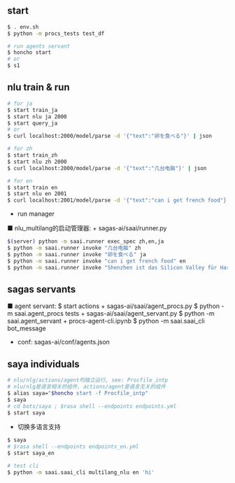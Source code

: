 ## start
```bash
$ . env.sh 
$ python -m procs_tests test_df

# run agents servant
$ honcho start
# or
$ s1
```

## nlu train & run
```sh
# for ja
$ start train_ja
$ start nlu ja 2000
$ start query_ja
# or
$ curl localhost:2000/model/parse -d '{"text":"卵を食べる"}' | json

# for zh
$ start train_zh
$ start nlu zh 2000
$ curl localhost:2000/model/parse -d '{"text":"几台电脑"}' | json

# for en
$ start train en
$ start nlu en 2001
$ curl localhost:2001/model/parse -d '{"text":"can i get french food"}' | json
```

+ run manager

■ nlu_multilang的启动管理器:
    + sagas-ai/saai/runner.py

```sh
$(server) python -m saai.runner exec_spec zh,en,ja
$ python -m saai.runner invoke "几台电脑" zh
$ python -m saai.runner invoke "卵を食べる" ja
$ python -m saai.runner invoke "can i get french food" en
$ python -m saai.runner invoke "Shenzhen ist das Silicon Valley für Hardware-Firmen" de
```

## sagas servants
■ agent servant:
    $ start actions
    + sagas-ai/saai/agent_procs.py
        $ python -m saai.agent_procs tests
    + sagas-ai/saai/agent_servant.py
        $ python -m saai.agent_servant
    + procs-agent-cli.ipynb
    $ python -m saai.saai_cli bot_message

+ conf: sagas-ai/conf/agents.json

## saya individuals
```sh
# nlu/nlg/actions/agent均独立运行, see: Procfile_intp
# nlu/nlg是语言相关的组件, actions/agent是语言无关的组件
$ alias saya="$honcho start -f Procfile_intp"
$ saya
# cd bots/saya ; $rasa shell --endpoints endpoints.yml
$ start saya
```

+ 切换多语言支持

```sh
$ saya
# $rasa shell --endpoints endpoints_en.yml
$ start saya_en

# test cli
$ python -m saai.saai_cli multilang_nlu en 'hi'
```






